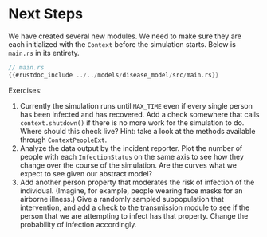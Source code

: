 # Next Steps

We have created several new modules. We need to make sure they are each
initialized with the `Context` before the simulation starts. Below is `main.rs`
in its entirety.

```rust
// main.rs
{{#rustdoc_include ../../models/disease_model/src/main.rs}}
```

Exercises:

1. Currently the simulation runs until `MAX_TIME` even if every single person
   has been infected and has recovered. Add a check somewhere that calls
   `context.shutdown()` if there is no more work for the simulation to do. Where
   should this check live? Hint: take a look at the methods available through
   `ContextPeopleExt`.
2. Analyze the data output by the incident reporter. Plot the number of people
   with each `InfectionStatus` on the same axis to see how they change over the
   course of the simulation. Are the curves what we expect to see given our
   abstract model?
3. Add another person property that moderates the risk of infection of the
   individual. (Imagine, for example, people wearing face masks for an airborne
   illness.) Give a randomly sampled subpopulation that intervention, and add a
   check to the transmission module to see if the person that we are attempting
   to infect has that property. Change the probability of infection accordingly.
